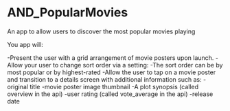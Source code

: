 # AND_PopularMovies
An app to allow users to discover the most popular movies playing

You app will:

-Present the user with a grid arrangement of movie posters upon launch.
-Allow your user to change sort order via a setting:
-The sort order can be by most popular or by highest-rated
-Allow the user to tap on a movie poster and transition to a details screen with additional information such as:
    -original title
    -movie poster image thumbnail
    -A plot synopsis (called overview in the api)
    -user rating (called vote_average in the api)
    -release date

